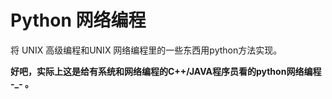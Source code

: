 # Python 网络编程

将 UNIX 高级编程和UNIX 网络编程里的一些东西用python方法实现。

**好吧，实际上这是给有系统和网络编程的C++/JAVA程序员看的python网络编程 -_- 。**